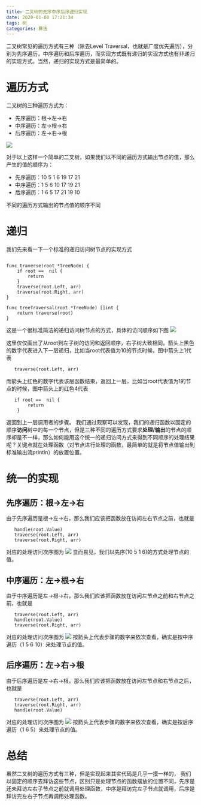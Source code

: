 ```yaml
---
title: 二叉树的先序中序后序递归实现
date: 2020-01-08 17:21:34
tags: 树
categories: 算法
---
```


二叉树常见的遍历方式有三种（除去Level Traversal，也就是广度优先遍历），分别为先序遍历，中序遍历和后序遍历，而实现方式既有递归的实现方式也有非递归的实现方式。当然，递归的实现方式是最简单的。
<!-- more -->
# 遍历方式
二叉树的三种遍历方式为：

* 先序遍历：根->左->右
* 中序遍历：左->根->右
* 后序遍历：左->右->根

![](/images/tree/simple-tree-nodes.png)

对于以上这样一个简单的二叉树，如果我们以不同的遍历方式输出节点的值，那么产生的值的顺序为：
* 先序遍历：10 5 1 6 19 17 21
* 中序遍历：1 5 6 10 17 19 21
* 后序遍历：1 6 5 17 21 19 10

不同的遍历方式输出的节点值的顺序不同
# 递归
我们先来看一下一个标准的递归访问树节点的实现方式
```Golang

func traverse(root *TreeNode) {
	if root ==  nil {
		return 
	}
	traverse(root.Left, arr)
	traverse(root.Right, arr)
}

func treeTraversal(root *TreeNode) []int {
	return traverse(root)
}

```

这是一个很标准简洁的递归访问树节点的方式，具体的访问顺序如下图
![](/images/tree/recursive-tree-traversal.png)

这里仅仅画出了从root到左子树的访问和返回顺序，右子树大致相同。箭头上黑色的数字代表进入下一层递归，比如当root代表值为10的节点时候，图中箭头上1代表
```Golang
   traverse(root.Left, arr)
```
而箭头上红色的数字代表该层函数结束，返回上一层，比如当root代表值为1的节点的时候，图中箭头上的红色4代表
```Golang
   if root ==  nil {
        return 
    }
```
返回到上一层调用者的步骤。
我们通过观察可以发现，我们的递归函数以固定的顺序**访问**树中的每一个节点，但是三种不同的遍历方式要求**处理/输出**的节点的顺序却是不一样，那么如何能用这个统一的递归访问方式来得到不同顺序的处理结果呢？关键点就在处理函数（对节点进行处理的函数，最简单的就是将节点值输出到标准输出流println）的放置位置。

# 统一的实现
## 先序遍历：根->左->右
由于先序遍历是根->左->右，那么我们应该把函数放在访问左右节点之前，也就是
```Golang
   handle(root.Value)
   traverse(root.Left, arr)
   traverse(root.Right, arr) 
```
对应的处理访问次序图为
![](/images/tree/pre-order-recursive-traversal.png)
显而易见，我们以先序(10 5 1 6)的方式处理节点的值。
## 中序遍历：左->根->右 
由于中序遍历是左->根->右，那么我们应该把函数放在访问左节点之前和右节点之前，也就是
```Golang
   traverse(root.Left, arr)
   handle(root.Value)
   traverse(root.Right, arr) 
```

对应的处理访问次序图为
![](/images/tree/in-order-recursive-traversal.png)
按箭头上代表步骤的数字来依次查看，确实是按中序遍历（1 5 6 10）来处理节点的值。
## 后序遍历：左->右->根
由于后序遍历是左->右->根，那么我们应该把函数放在访问左节点和右节点之后，也就是
```Golang
   traverse(root.Left, arr)
   traverse(root.Right, arr) 
   handle(root.Value)
```

对应的处理访问次序图为
![](/images/tree/post-order-recursive-traversal.png)
按箭头上代表步骤的数字来依次查看，确实是按后序遍历（1 6 5）来处理节点的值。
# 总结
虽然二叉树的遍历方式有三种，但是实现起来其实代码是几乎一摸一样的， 我们以固定的顺序去拜访这些节点，区别只是处理节点的函数摆放的位置不同，先序是还未拜访左右子节点之前就调用处理函数，中序是拜访完左子节点就调用，后序是拜访完左右子节点再调用处理函数。

